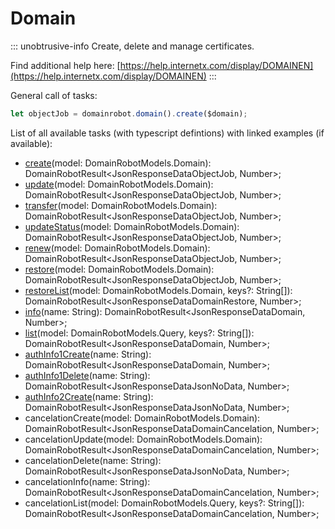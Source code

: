 # Domain

::: unobtrusive-info
Create, delete and manage certificates.

Find additional help here: [https://help.internetx.com/display/DOMAINEN](https://help.internetx.com/display/DOMAINEN)
:::

General call of tasks:

```javascript
let objectJob = domainrobot.domain().create($domain);
```

List of all available tasks (with typescript defintions) with linked examples (if available):

* [create](https://github.com/InterNetX/js-domainrobot-sdk/blob/master/examples/domain/DomainCreate.js)(model: DomainRobotModels.Domain): DomainRobotResult<JsonResponseDataObjectJob, Number>;
* [update](https://github.com/InterNetX/js-domainrobot-sdk/blob/master/examples/domain/DomainUpdate.js)(model: DomainRobotModels.Domain): DomainRobotResult<JsonResponseDataObjectJob, Number>;
* [transfer](https://github.com/InterNetX/js-domainrobot-sdk/blob/master/examples/domain/DomainTransfer.js)(model: DomainRobotModels.Domain): DomainRobotResult<JsonResponseDataObjectJob, Number>;
* [updateStatus](https://github.com/InterNetX/js-domainrobot-sdk/blob/master/examples/domain/DomainUpdateStatus.js)(model: DomainRobotModels.Domain): DomainRobotResult<JsonResponseDataObjectJob, Number>;
* [renew](https://github.com/InterNetX/js-domainrobot-sdk/blob/master/examples/domain/DomainRenew.js)(model: DomainRobotModels.Domain): DomainRobotResult<JsonResponseDataObjectJob, Number>;
* [restore](https://github.com/InterNetX/js-domainrobot-sdk/blob/master/examples/domain/DomainRestore.js)(model: DomainRobotModels.Domain): DomainRobotResult<JsonResponseDataObjectJob, Number>;
* [restoreList](https://github.com/InterNetX/js-domainrobot-sdk/blob/master/examples/domain/DomainRestoreList.js)(model: DomainRobotModels.Domain, keys?: String[]): DomainRobotResult<JsonResponseDataDomainRestore, Number>;
* [info](https://github.com/InterNetX/js-domainrobot-sdk/blob/master/examples/domain/DomainInfo.js)(name: String): DomainRobotResult<JsonResponseDataDomain, Number>;
* [list](https://github.com/InterNetX/js-domainrobot-sdk/blob/master/examples/domain/DomainList.js)(model: DomainRobotModels.Query, keys?: String[]): DomainRobotResult<JsonResponseDataDomain, Number>;
* [authInfo1Create](https://github.com/InterNetX/js-domainrobot-sdk/blob/master/examples/domain/DomainAuthInfo1Create.js)(name: String): DomainRobotResult<JsonResponseDataDomain, Number>;
* [authInfo1Delete](https://github.com/InterNetX/js-domainrobot-sdk/blob/master/examples/domain/DomainAuthInfo1Delete.js)(name: String): DomainRobotResult<JsonResponseDataJsonNoData, Number>;
* [authInfo2Create](https://github.com/InterNetX/js-domainrobot-sdk/blob/master/examples/domain/DomainAuthInfo2Create.js)(name: String): DomainRobotResult<JsonResponseDataJsonNoData, Number>;
* cancelationCreate(model: DomainRobotModels.Domain): DomainRobotResult<JsonResponseDataDomainCancelation, Number>;
* cancelationUpdate(model: DomainRobotModels.Domain): DomainRobotResult<JsonResponseDataDomainCancelation, Number>;
* cancelationDelete(name: String): DomainRobotResult<JsonResponseDataJsonNoData, Number>;
* cancelationInfo(name: String): DomainRobotResult<JsonResponseDataDomainCancelation, Number>;
* cancelationList(model: DomainRobotModels.Query, keys?: String[]): DomainRobotResult<JsonResponseDataDomainCancelation, Number>;


